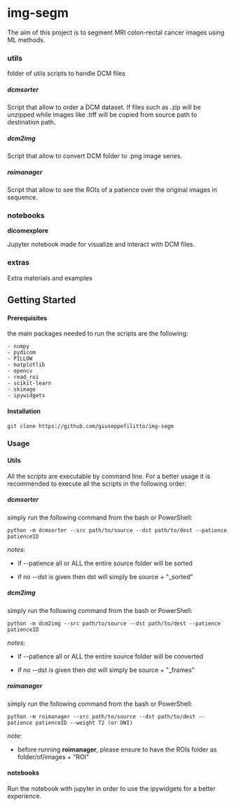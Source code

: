 # img-segm

The aim of this project is to segment MRI colon-rectal cancer images using ML methods.

### utils

folder of utils scripts to handle DCM files

##### dcmsorter

Script that allow to order a DCM dataset. If files such as .zip will be unzipped while images like .tiff will be copied from source path to destination path.


##### dcm2img

Script that allow to convert DCM folder to .png image series.

##### roimanager

Script that allow to see the ROIs of a patience over the original images in sequence.
### notebooks
**dicomexplore**

Jupyter notebook made for visualize and interact with DCM files. 

### extras

Extra materials and examples 

## Getting Started

#### Prerequisites

the main packages needed to run the scripts are the following:
```
- numpy
- pydicom
- PILLOW
- matplotlib
- opencv
- read_roi 
- scikit-learn
- skimage
- ipywidgets
```
#### Installation
```
git clone https://github.com/giuseppefilitto/img-segm
```

### Usage



#### Utils

All the scripts are executable by command line. For a better usage it is recommended to execute all the scripts in the following order:
##### dcmsorter

simply run the following command from the bash or PowerShell:

```
python -m dcmsorter --src path/to/source --dst path/to/dest --patience patienceID
```

_notes_:

* if --patience all or ALL the entire source folder will be sorted

* if no --dst is given then dst will simply be source + "_sorted"

##### dcm2img

simply run the following command from the bash or PowerShell:

```
python -m dcm2img --src path/to/source --dst path/to/dest --patience patienceID
```
_notes_:

* if --patience all or ALL the entire source folder will be converted

* if no --dst is given then dst will simply be source + "_frames"


##### roimanager

simply run the following command from the bash or PowerShell:

```
python -m roimanager --src path/to/source --dst path/to/dest --patience patienceID --weight T2 (or DWI)
```

_note_:

* before running **roimanager**, please ensure to have the ROIs folder as folder/of/images + "ROI"

#### notebooks
Run the notebook with jupyter in order to use the ipywidgets for a better experience.


